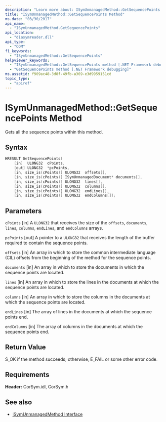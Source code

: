 ```yaml
---
description: "Learn more about: ISymUnmanagedMethod::GetSequencePoints Method"
title: "ISymUnmanagedMethod::GetSequencePoints Method"
ms.date: "03/30/2017"
api_name:
  - "ISymUnmanagedMethod.GetSequencePoints"
api_location:
  - "diasymreader.dll"
api_type:
  - "COM"
f1_keywords:
  - "ISymUnmanagedMethod::GetSequencePoints"
helpviewer_keywords:
  - "ISymUnmanagedMethod::GetSequencePoints method [.NET Framework debugging]"
  - "GetSequencePoints method [.NET Framework debugging]"
ms.assetid: f909ac48-3d8f-49fb-a369-e3d9959151cd
topic_type:
  - "apiref"
---
```

# ISymUnmanagedMethod::GetSequencePoints Method

Gets all the sequence points within this method.

## Syntax

```cpp
HRESULT GetSequencePoints(
    [in]  ULONG32  cPoints,
    [out] ULONG32  *pcPoints,
    [in, size_is(cPoints)] ULONG32  offsets[],
    [in, size_is(cPoints)] ISymUnmanagedDocument* documents[],
    [in, size_is(cPoints)] ULONG32  lines[],
    [in, size_is(cPoints)] ULONG32  columns[],
    [in, size_is(cPoints)] ULONG32  endLines[],
    [in, size_is(cPoints)] ULONG32  endColumns[]);
```

## Parameters

 `cPoints`
 [in] A `ULONG32` that receives the size of the `offsets`, `documents`, `lines`, `columns`, `endLines`, and `endColumns` arrays.

 `pcPoints`
 [out] A pointer to a `ULONG32` that receives the length of the buffer required to contain the sequence points.

 `offsets`
 [in] An array in which to store the common intermediate language (CIL) offsets from the beginning of the method for the sequence points.

 `documents`
 [in] An array in which to store the documents in which the sequence points are located.

 `lines`
 [in] An array in which to store the lines in the documents at which the sequence points are located.

 `columns`
 [in] An array in which to store the columns in the documents at which the sequence points are located.

 `endLines`
 [in] The array of lines in the documents at which the sequence points end.

 `endColumns`
 [in] The array of columns in the documents at which the sequence points end.

## Return Value

 S_OK if the method succeeds; otherwise, E_FAIL or some other error code.

## Requirements

 **Header:** CorSym.idl, CorSym.h

## See also

- [ISymUnmanagedMethod Interface](isymunmanagedmethod-interface.md)
